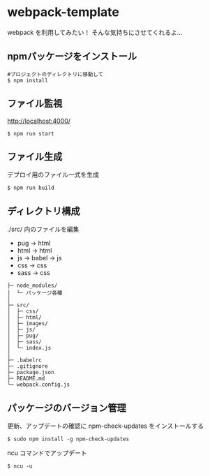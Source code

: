 # webpack-template

webpack を利用してみたい！
そんな気持ちにさせてくれるよ...

## npmパッケージをインストール

```
#プロジェクトのディレクトリに移動して
$ npm install
```

## ファイル監視
[http://localhost:4000/](http://localhost:4000/)


```
$ npm run start
```

## ファイル生成

デプロイ用のファイル一式を生成

```
$ npm run build
```

## ディレクトリ構成

./src/ 内のファイルを編集

+ pug -> html
+ html -> html
+ js -> babel -> js
+ css -> css
+ sass -> css


```
├─ node_modules/
│  └─ パッケージ各種
│
├─ src/
│  ├─ css/
│  ├─ html/
│  ├─ images/
│  ├─ js/
│  ├─ pug/
│  ├─ sass/
│  └─ index.js
│
├─ .babelrc
├─ .gitignore
├─ package.json
├─ README.md
└─ webpack.config.js
```

## パッケージのバージョン管理

更新、アップデートの確認に npm-check-updates をインストールする

```
$ sudo npm install -g npm-check-updates
```

ncu コマンドでアップデート

```
$ ncu -u
```
